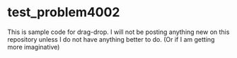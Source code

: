test_problem4002
================

This is sample code for drag-drop. I will not be posting anything new on this repository unless I do not have anything better to do. (Or if I am getting more imaginative)
